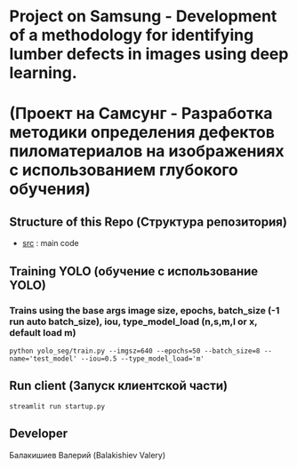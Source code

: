 # Project on Samsung - Development of a methodology for identifying lumber defects in images using deep learning. 
# (Проект на Самсунг - Разработка методики определения дефектов пиломатериалов на изображениях с использованием глубокого обучения)

## Structure of this Repo (Структура репозитория)
- [src](src) : main code

## 

## Training YOLO (обучение с использование YOLO)
### Trains using the base args image size, epochs, batch_size (-1 run auto batch_size), iou, type_model_load (n,s,m,l or x, default load m)
```
python yolo_seg/train.py --imgsz=640 --epochs=50 --batch_size=8 --name='test_model' --iou=0.5 --type_model_load='m'
```

## Run client (Запуск клиентской части)
```
streamlit run startup.py
```

## Developer
Балакишиев Валерий (Balakishiev Valery)



